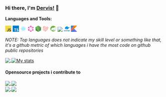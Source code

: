 ### Hi there, I'm [Dervis!](https://github.com/samueldervis) 👋

**Languages and Tools:**  

<code><img height="20" src="https://raw.githubusercontent.com/github/explore/80688e429a7d4ef2fca1e82350fe8e3517d3494d/topics/javascript/javascript.png"></code>
<code><img height="20" src="https://raw.githubusercontent.com/github/explore/80688e429a7d4ef2fca1e82350fe8e3517d3494d/topics/typescript/typescript.png"></code>
<code><img height="20" src="https://raw.githubusercontent.com/github/explore/80688e429a7d4ef2fca1e82350fe8e3517d3494d/topics/react/react.png"></code>
<code><img height="20" src="https://raw.githubusercontent.com/github/explore/5c058a388828bb5fde0bcafd4bc867b5bb3f26f3/topics/graphql/graphql.png"></code>
<code><img height="20" src="https://raw.githubusercontent.com/github/explore/80688e429a7d4ef2fca1e82350fe8e3517d3494d/topics/nodejs/nodejs.png"></code>
<code><img height="20" src="https://raw.githubusercontent.com/github/explore/56a826d05cf762b2b50ecbe7d492a839b04f3fbf/topics/laravel/laravel.png"></code>
<code><img height="20" src="https://raw.githubusercontent.com/github/explore/80688e429a7d4ef2fca1e82350fe8e3517d3494d/topics/spring-boot/spring-boot.png"></code>
<code><img height="20" src="https://avatars3.githubusercontent.com/u/13629408?s=200&v=4"></code>
<code><img height="20" src="https://raw.githubusercontent.com/github/explore/80688e429a7d4ef2fca1e82350fe8e3517d3494d/topics/docker/docker.png"></code>
<code><img height="20" src="https://raw.githubusercontent.com/github/explore/80688e429a7d4ef2fca1e82350fe8e3517d3494d/topics/kotlin/kotlin.png"></code>


*NOTE: Top languages does not indicate my skill level or something like that, it's a github metric of which languages i have the most code on github public repositories*

<a href="https://github.com/samueldervis">
  <img align="center" src="https://github-readme-stats.vercel.app/api/top-langs/?username=samueldervis&theme=radical" />
</a>
<a href="https://github.com/samueldervis">
  <img align="center" src="https://github-readme-stats.anuraghazra1.vercel.app/api?username=samueldervis&show_icons=true&theme=radical&line_height=27" alt="My stats" />
</a>

#### Opensource projects i contribute to

<a href="https://github.com/samerior/mobile-money">
<img align="center" src="https://github-readme-stats.vercel.app/api/pin/?username=samerior&repo=mobile-money&theme=radical" /> 
  </a>


<a href="https://github.com/agweria/laravel-docker">
  <img align="center" src="https://github-readme-stats.vercel.app/api/pin/?username=agweria&repo=laravel-docker&theme=radical" />
</a>
<br/>



<a href="https://github.com/DivanteLtd/vue-storefront">
<img align="center" src="https://github-readme-stats.vercel.app/api/pin/?username=DivanteLtd&repo=vue-storefront&theme=radical" /> 
  </a>


<a href="https://github.com/reactstrap/reactstrap">
  <img align="center" src="https://github-readme-stats.vercel.app/api/pin/?username=reactstrap&repo=reactstrap&theme=radical" />
</a>
